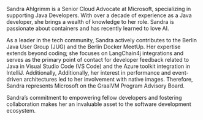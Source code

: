 Sandra Ahlgrimm is a Senior Cloud Advocate at Microsoft, specializing in supporting Java Developers. With over a decade of experience as a Java developer, she brings a wealth of knowledge to her role. Sandra is passionate about containers and has recently learned to love AI.

As a leader in the tech community, Sandra actively contributes to the Berlin Java User Group (JUG) and the Berlin Docker MeetUp. Her expertise extends beyond coding; she focuses on LangChain4j integrations and serves as the primary point of contact for developer feedback related to Java in Visual Studio Code (VS Code) and the Azure toolkit integration in IntelliJ. Additionally, Additionally, her interest in performance and event-driven architectures led to her involvement with native images. Therefore, Sandra represents Microsoft on the GraalVM Program Advisory Board.

Sandra’s commitment to empowering fellow developers and fostering collaboration makes her an invaluable asset to the software development ecosystem.
